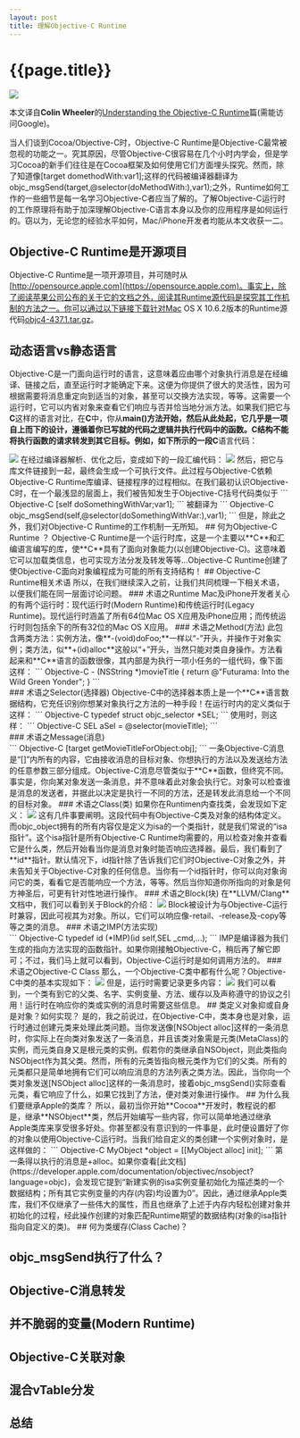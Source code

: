 ```yaml
---
layout: post
title: 理解Objective-C Runtime
---
```

{{page.title}}
=================================

<img src="/images/posts/2019-06-01/Understanding_the_Objective-C_Runtime.png">

本文译自**Colin Wheeler**的[Understanding the Objective-C Runtime](https://cocoasamurai.blogspot.com/2010/01/understanding-objective-c-runtime.html)篇(需能访问Google)。

当人们谈到Cocoa/Objective-C时，Objective-C Runtime是Objective-C最常被忽视的功能之一。究其原因，尽管Objective-C很容易在几个小时内学会，但是学习Cocoa的新手们往往是在Cocoa框架及如何使用它们方面埋头探究。然而，除了知道像[target domethodWith:var1];这样的代码被编译器翻译为objc_msgSend(target,@selector(doMethodWith:),var1);之外，Runtime如何工作的一些细节是每一名学习Objective-C者应当了解的。了解Objective-C运行时的工作原理将有助于加深理解Objective-C语言本身以及你的应用程序是如何运行的。窃以为，无论您的经验水平如何，Mac/iPhone开发者均能从本文收获一二。
## Objective-C Runtime是开源项目
Objective-C Runtime是一项开源项目，并可随时从[http://opensource.apple.com](https://opensource.apple.com)。事实上，除了阅读苹果公司公布的关于它的文档之外，阅读其Runtime源代码是探究其工作机制的方法之一。你可以通过以下链接下载针对Mac OS X 10.6.2版本的Runtime源代码[objc4-437.1.tar.gz](https://opensource.apple.com/source/objc4/objc4-437.1/)。
## 动态语言vs静态语言
Objective-C是一门面向运行时的语言，这意味着应由哪个对象执行消息是在经编译、链接之后，直至运行时才能确定下来。这便为你提供了很大的灵活性，因为可根据需要将消息重定向到适当的对象，甚至可以交换方法实现，等等。这需要一个运行时，它可以内省对象来查看它们响应与否并恰当地分派方法。如果我们把它与**C**这样的语言对比，在**C**中，你从**main()**方法开始，然后从此处起，它几乎是一项自上而下的设计，遵循着你已写就的代码之逻辑并执行代码中的函数。**C**结构不能将执行函数的请求转发到其它目标。例如，如下所示的一段**C**语言代码：

<img src="/images/posts/2019-06-01/helloWorld_c.png">
在经过编译器解析、优化之后，变成如下的一段汇编代码：

<img src="/images/posts/2019-06-01/helloWorld_s.png">
然后，把它与库文件链接到一起，最终会生成一个可执行文件。此过程与Objective-C依赖Objective-C Runtime库编译、链接程序的过程相似。在我们最初认识Objective-C时，在一个最浅显的层面上，我们被告知发生于Objective-C括号代码类似于
``` Objective-C
[self doSomethingWithVar;var1];
```
被翻译为
``` Objective-C
objc_msgSend(self,@selector(doSomethingWithVar:),var1);
```
但是，除此之外，我们对Objective-C Runtime的工作机制一无所知。
## 何为Objective-C Runtime ？
Objective-C Runtime是一个运行时库，这是一个主要以**C**和汇编语言编写的库，使**C**具有了面向对象能力(以创建Objective-C)。这意味着它可以加载类信息，也可实现方法分发及转发等等...Objective-C Runtime创建了使Objective-C面向对象编程成为可能的所有支持结构！
## Objective-C Runtime相关术语
所以，在我们继续深入之前，让我们共同梳理一下相关术语，以便我们能在同一层面讨论问题。
### 术语之Runtime
Mac及iPhone开发者关心的有两个运行时：现代运行时(Modern Runtime)和传统运行时(Legacy Runtime)。现代运行时涵盖了所有64位Mac OS X应用及iPhone应用；而传统运行时则包括余下的所有32位的Mac OS X应用。
### 术语之Method(方法)
此包含两类方法：实例方法，像**-(void)doFoo;**一样以“-”开头，并操作于对象实例；类方法，似**+(id)alloc**这般以“+”开头，当然只能对类自身操作。方法看起来和**C**语言的函数很像，其内部是为执行一项小任务的一组代码，像下面这样：
``` Objective-C
- (NSString *)movieTitle {
	return @"Futurama: Into the Wild Green Yonder";
}
```
<br/>
### 术语之Selector(选择器)
Objective-C中的选择器本质上是一个**C**语言数据结构，它充任识别你想某对象执行之方法的一种手段！在运行时内的定义类似于这样：
``` Objective-C
typedef struct objc_selector *SEL;
```
使用时，则这样：
``` Objective-C
SEL aSel = @selector(movieTitle);
```
<br/>
### 术语之Message(消息)
<br/>
``` Objective-C
[target getMovieTitleForObject:obj];
```
一条Objective-C消息是“[]”内所有的内容，它由接收消息的目标对象、你想执行的方法以及发送给方法的任意参数三部分组成。Objective-C消息尽管类似于**C**函数，但终究不同。事实是，你向某对象发送一条消息，并不意味着此对象会执行它。对象可以检查谁是消息的发送者，并据此以决定是执行一不同的方法，还是转发此消息给一个不同的目标对象。
### 术语之Class(类)
如果你在Runtimen内查找类，会发现如下定义：

<img src="/images/posts/2019-06-01/Class.png">
这有几件事要阐明。这段代码中有Objective-C类及对象的结构体定义。而objc_object拥有的所有内容仅是定义为isa的一个类指针，就是我们常说的“isa指针”。这个isa指针是所有Objective-C Runtime均需要的，用以检查对象并查看它是什么类，然后开始看当你是消息对象时能否响应选择器。最后，我们看到了**id**指针。默认情况下，id指针除了告诉我们它们时Objective-C对象之外，并未告知关于Objective-C对象的任何信息。当你有一个id指针时，你可以向对象询问它的类，看看它是否能响应一个方法，等等。然后当你知道你所指向的对象是何方神圣后，可更有针对性地进行操作。
### 术语之Block(块)
在**LLVM/Clang**文档中，我们可以看到关于Block的介绍：

<img src="/images/posts/2019-06-01/Block.png">
Block被设计为与Objective-C运行时兼容，因此可视其为对象。所以，它们可以响应像-retail、-release及-copy等等之类的消息。
### 术语之IMP(方法实现)
<br/>
``` Objective-C
typedef id (*IMP)(id self,SEL _cmd,...);
```
IMP是编译器为我们生成的指向方法实现的函数指针。如果你刚接触Objective-C，稍后再了解它即可；不过，我们马上就可以看到，Objective-C运行时是如何调用方法的。
### 术语之Objective-C Class
那么，一个Objective-C类中都有什么呢？Objective-C中类的基本实现如下：

<img src="/images/posts/2019-06-01/Objective-C_Class.png">
但是，运行时需要记录更多内容：

<img src="/images/posts/2019-06-01/Objective-C_Class_Runtime.png">
我们可以看到，一个类有到它的父类、名字、实例变量、方法、缓存以及声称遵守的协议之引用！运行时在响应你的类或实例的消息时需要这些信息。
## 类定义对象抑或自身是对象？如何实现？
是的，我之前说过，在Objective-C中，类本身也是对象，运行时通过创建元类来处理此类问题。当你发送像[NSObject alloc]这样的一条消息时，你实际上在向类对象发送了一条消息，并且该类对象需是元类(MetaClass)的实例，而元类自身又是根元类的实例。假若你的类继承自NSObject，则此类指向NSObject作为其父类。然而，所有的元类皆指向根元类作为它们的父类。所有的元类都只是简单地拥有它们可以响应消息的方法列表之类方法。因此，当你向一个类对象发送[NSObject alloc]这样的一条消息时，接着objc_msgSend()实际查看元类，看它响应了什么，如果它找到了方法，便对类对象进行操作。
## 为什么我们要继承Apple的类库？
所以，最初当你开始**Cocoa**开发时，教程说的都是，继承**NSObject**类，然后开始编写一些内容，你可以简单地通过继承Apple类库来享受很多好处。你甚至都没有意识到的一件事是，此时便设置好了你的对象以使用Objective-C运行时。当我们给自定义的类创建一个实例对象时，是这样做的：
``` Objective-C
MyObject *object = [[MyObject alloc] init];
```
第一条得以执行的消息是+alloc。如果你查看[此文档](https://developer.apple.com/documentation/objectivec/nsobject?language=objc)，会发现它提到“新建实例的isa实例变量初始化为描述类的一个数据结构；所有其它实例变量的内存(内容)均设置为0”。因此，通过继承Apple类库，我们不仅继承了一些伟大的属性，而且也继承了上述于内存内轻松创建对象并初始化的过程，经此操作创建的对象匹配Runtime期望的数据结构(对象的isa指针指向自定义的类)。
## 何为类缓存(Class Cache)？

## objc_msgSend执行了什么？

## Objective-C消息转发

## 并不脆弱的变量(Modern Runtime)

## Objective-C关联对象

## 混合vTable分发

## 总结

